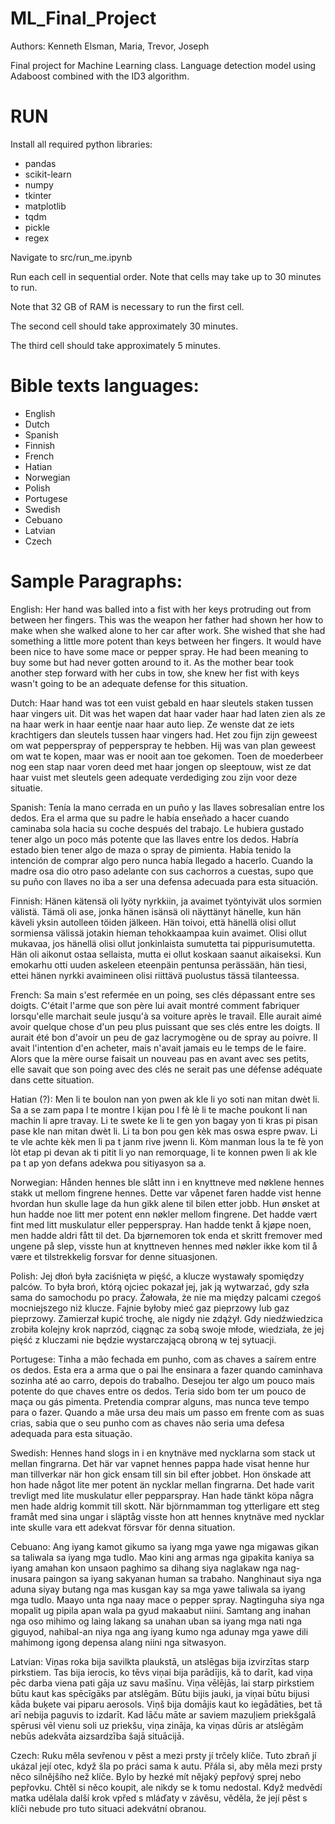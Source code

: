 # ML_Final_Project

Authors: Kenneth Elsman, Maria, Trevor, Joseph

Final project for Machine Learning class. Language detection model using Adaboost combined with the ID3 algorithm.

# RUN

Install all required python libraries:
- pandas
- scikit-learn
- numpy
- tkinter
- matplotlib
- tqdm
- pickle
- regex

Navigate to src/run_me.ipynb

Run each cell in sequential order. Note that cells may take up to 30 minutes to run.

Note that 32 GB of RAM is necessary to run the first cell.

The second cell should take approximately 30 minutes.

The third cell should take approximately 5 minutes.

# Bible texts languages:

- English
- Dutch
- Spanish
- Finnish
- French
- Hatian
- Norwegian
- Polish
- Portugese
- Swedish
- Cebuano
- Latvian
- Czech

# Sample Paragraphs:

English: Her hand was balled into a fist with her keys protruding out from between her fingers. This was the weapon her father had shown her how to make when she walked alone to her car after work. She wished that she had something a little more potent than keys between her fingers. It would have been nice to have some mace or pepper spray. He had been meaning to buy some but had never gotten around to it. As the mother bear took another step forward with her cubs in tow, she knew her fist with keys wasn't going to be an adequate defense for this situation.

Dutch: Haar hand was tot een vuist gebald en haar sleutels staken tussen haar vingers uit. Dit was het wapen dat haar vader haar had laten zien als ze na haar werk in haar eentje naar haar auto liep. Ze wenste dat ze iets krachtigers dan sleutels tussen haar vingers had. Het zou fijn zijn geweest om wat pepperspray of pepperspray te hebben. Hij was van plan geweest om wat te kopen, maar was er nooit aan toe gekomen. Toen de moederbeer nog een stap naar voren deed met haar jongen op sleeptouw, wist ze dat haar vuist met sleutels geen adequate verdediging zou zijn voor deze situatie.

Spanish: Tenía la mano cerrada en un puño y las llaves sobresalían entre los dedos. Era el arma que su padre le había enseñado a hacer cuando caminaba sola hacia su coche después del trabajo. Le hubiera gustado tener algo un poco más potente que las llaves entre los dedos. Habría estado bien tener algo de maza o spray de pimienta. Había tenido la intención de comprar algo pero nunca había llegado a hacerlo. Cuando la madre osa dio otro paso adelante con sus cachorros a cuestas, supo que su puño con llaves no iba a ser una defensa adecuada para esta situación.

Finnish: Hänen kätensä oli lyöty nyrkkiin, ja avaimet työntyivät ulos sormien välistä. Tämä oli ase, jonka hänen isänsä oli näyttänyt hänelle, kun hän käveli yksin autolleen töiden jälkeen. Hän toivoi, että hänellä olisi ollut sormiensa välissä jotakin hieman tehokkaampaa kuin avaimet. Olisi ollut mukavaa, jos hänellä olisi ollut jonkinlaista sumutetta tai pippurisumutetta. Hän oli aikonut ostaa sellaista, mutta ei ollut koskaan saanut aikaiseksi. Kun emokarhu otti uuden askeleen eteenpäin pentunsa perässään, hän tiesi, ettei hänen nyrkki avaimineen olisi riittävä puolustus tässä tilanteessa.

French: Sa main s'est refermée en un poing, ses clés dépassant entre ses doigts. C'était l'arme que son père lui avait montré comment fabriquer lorsqu'elle marchait seule jusqu'à sa voiture après le travail. Elle aurait aimé avoir quelque chose d'un peu plus puissant que ses clés entre les doigts. Il aurait été bon d'avoir un peu de gaz lacrymogène ou de spray au poivre. Il avait l'intention d'en acheter, mais n'avait jamais eu le temps de le faire. Alors que la mère ourse faisait un nouveau pas en avant avec ses petits, elle savait que son poing avec des clés ne serait pas une défense adéquate dans cette situation.

Hatian (?): Men li te boulon nan yon pwen ak kle li yo soti nan mitan dwèt li. Sa a se zam papa l te montre l kijan pou l fè lè li te mache poukont li nan machin li apre travay. Li te swete ke li te gen yon bagay yon ti kras pi pisan pase kle nan mitan dwèt li. Li ta bon pou gen kèk mas oswa espre pwav. Li te vle achte kèk men li pa t janm rive jwenn li. Kòm manman lous la te fè yon lòt etap pi devan ak ti pitit li yo nan remorquage, li te konnen pwen li ak kle pa t ap yon defans adekwa pou sitiyasyon sa a.

Norwegian: Hånden hennes ble slått inn i en knyttneve med nøklene hennes stakk ut mellom fingrene hennes. Dette var våpenet faren hadde vist henne hvordan hun skulle lage da hun gikk alene til bilen etter jobb. Hun ønsket at hun hadde noe litt mer potent enn nøkler mellom fingrene. Det hadde vært fint med litt muskulatur eller pepperspray. Han hadde tenkt å kjøpe noen, men hadde aldri fått til det. Da bjørnemoren tok enda et skritt fremover med ungene på slep, visste hun at knyttneven hennes med nøkler ikke kom til å være et tilstrekkelig forsvar for denne situasjonen.

Polish: Jej dłoń była zaciśnięta w pięść, a klucze wystawały spomiędzy palców. To była broń, którą ojciec pokazał jej, jak ją wytwarzać, gdy szła sama do samochodu po pracy. Żałowała, że ​​nie ma między palcami czegoś mocniejszego niż klucze. Fajnie byłoby mieć gaz pieprzowy lub gaz pieprzowy. Zamierzał kupić trochę, ale nigdy nie zdążył. Gdy niedźwiedzica zrobiła kolejny krok naprzód, ciągnąc za sobą swoje młode, wiedziała, że ​​jej pięść z kluczami nie będzie wystarczającą obroną w tej sytuacji.

Portugese: Tinha a mão fechada em punho, com as chaves a saírem entre os dedos. Esta era a arma que o pai lhe ensinara a fazer quando caminhava sozinha até ao carro, depois do trabalho. Desejou ter algo um pouco mais potente do que chaves entre os dedos. Teria sido bom ter um pouco de maça ou gás pimenta. Pretendia comprar alguns, mas nunca teve tempo para o fazer. Quando a mãe ursa deu mais um passo em frente com as suas crias, sabia que o seu punho com as chaves não seria uma defesa adequada para esta situação.

Swedish: Hennes hand slogs in i en knytnäve med nycklarna som stack ut mellan fingrarna. Det här var vapnet hennes pappa hade visat henne hur man tillverkar när hon gick ensam till sin bil efter jobbet. Hon önskade att hon hade något lite mer potent än nycklar mellan fingrarna. Det hade varit trevligt med lite muskulatur eller pepparspray. Han hade tänkt köpa några men hade aldrig kommit till skott. När björnmamman tog ytterligare ett steg framåt med sina ungar i släptåg visste hon att hennes knytnäve med nycklar inte skulle vara ett adekvat försvar för denna situation.

Cebuano: Ang iyang kamot gikumo sa iyang mga yawe nga migawas gikan sa taliwala sa iyang mga tudlo. Mao kini ang armas nga gipakita kaniya sa iyang amahan kon unsaon paghimo sa dihang siya naglakaw nga nag-inusara paingon sa iyang sakyanan human sa trabaho. Nanghinaut siya nga aduna siyay butang nga mas kusgan kay sa mga yawe taliwala sa iyang mga tudlo. Maayo unta nga naay mace o pepper spray. Nagtinguha siya nga mopalit ug pipila apan wala pa gyud makaabut niini. Samtang ang inahan nga oso mihimo og laing lakang sa unahan uban sa iyang mga nati nga giguyod, nahibal-an niya nga ang iyang kumo nga adunay mga yawe dili mahimong igong depensa alang niini nga sitwasyon.

Latvian: Viņas roka bija savilkta plaukstā, un atslēgas bija izvirzītas starp pirkstiem. Tas bija ierocis, ko tēvs viņai bija parādījis, kā to darīt, kad viņa pēc darba viena pati gāja uz savu mašīnu. Viņa vēlējās, lai starp pirkstiem būtu kaut kas spēcīgāks par atslēgām. Būtu bijis jauki, ja viņai būtu bijusi kāda buķete vai piparu aerosols. Viņš bija domājis kaut ko iegādāties, bet tā arī nebija paguvis to izdarīt. Kad lāču māte ar saviem mazuļiem priekšgalā spērusi vēl vienu soli uz priekšu, viņa zināja, ka viņas dūris ar atslēgām nebūs adekvāta aizsardzība šajā situācijā.

Czech: Ruku měla sevřenou v pěst a mezi prsty jí trčely klíče. Tuto zbraň jí ukázal její otec, když šla po práci sama k autu. Přála si, aby měla mezi prsty něco silnějšího než klíče. Bylo by hezké mít nějaký pepřový sprej nebo pepřovku. Chtěl si něco koupit, ale nikdy se k tomu nedostal. Když medvědí matka udělala další krok vpřed s mláďaty v závěsu, věděla, že její pěst s klíči nebude pro tuto situaci adekvátní obranou.